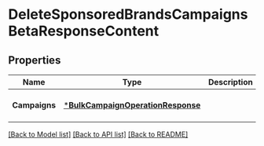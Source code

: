 # DeleteSponsoredBrandsCampaignsBetaResponseContent

## Properties
Name | Type | Description | Notes
------------ | ------------- | ------------- | -------------
**Campaigns** | [***BulkCampaignOperationResponse**](BulkCampaignOperationResponse.md) |  | [optional] [default to null]

[[Back to Model list]](../README.md#documentation-for-models) [[Back to API list]](../README.md#documentation-for-api-endpoints) [[Back to README]](../README.md)

